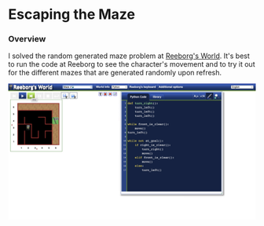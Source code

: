 # Escaping the Maze

### Overview
I solved the random generated maze problem at [Reeborg's World](https://reeborg.ca/reeborg.html?lang=en&mode=python&menu=worlds%2Fmenus%2Freeborg_intro_en.json&name=Maze&url=worlds%2Ftutorial_en%2Fmaze1.json). It's best to run the code at Reeborg to see the character's movement and to try it out for the different mazes that are generated randomly upon refresh.
<p align="center">
  <img src="https://github.com/w-diana/100_days_Python_Challenge/blob/main/Day%206%20-%20Escaping%20the%20Maze/maze_screenshot.jpg" width="900">
</p>
